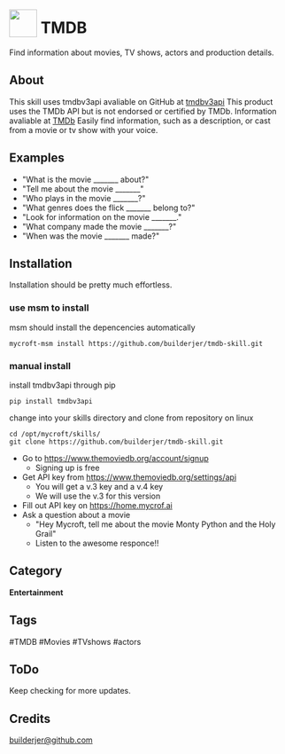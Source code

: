 # <img src='PrimaryLogo_Green.png' width='50' style='vertical-align:bottom'/> TMDB
Find information about movies, TV shows, actors and production details.

## About
This skill uses tmdbv3api avaliable on GitHub at [tmdbv3api](https://github.com/AnthonyBloomer/tmdbv3api.git)
This product uses the TMDb API but is not endorsed or certified by TMDb.  Information avaliable at [TMDb](https://www.themoviedb.org/)
Easily find information, such as a description, or cast from a movie or tv show with your voice.

## Examples
 - "What is the movie _______ about?"
 - "Tell me about the movie _______"
 - "Who plays in the movie _______?"
 - "What genres does the flick _______ belong to?"
 - "Look for information on the movie _______."
 - "What company made the movie _______?"
 - "When was the movie _______ made?"

## Installation
Installation should be pretty much effortless.

### use msm to install
msm should install the depencencies automatically

```
mycroft-msm install https://github.com/builderjer/tmdb-skill.git
```

### manual install
install tmdbv3api through pip
```
pip install tmdbv3api
```
change into your skills directory and clone from repository
on linux
```
cd /opt/mycroft/skills/
git clone https://github.com/builderjer/tmdb-skill.git 
```

* Go to https://www.themoviedb.org/account/signup
  * Signing up is free
* Get API key from https://www.themoviedb.org/settings/api
  * You will get a v.3 key and a v.4 key
  * We will use the v.3 for this version
* Fill out API key on https://home.mycrof.ai
* Ask a question about a movie
  * "Hey Mycroft, tell me about the movie Monty Python and the Holy Grail"
  * Listen to the awesome responce!!

## Category
**Entertainment**

## Tags
#TMDB
#Movies
#TVshows
#actors

## ToDo
Keep checking for more updates.

## Credits
builderjer@github.com
